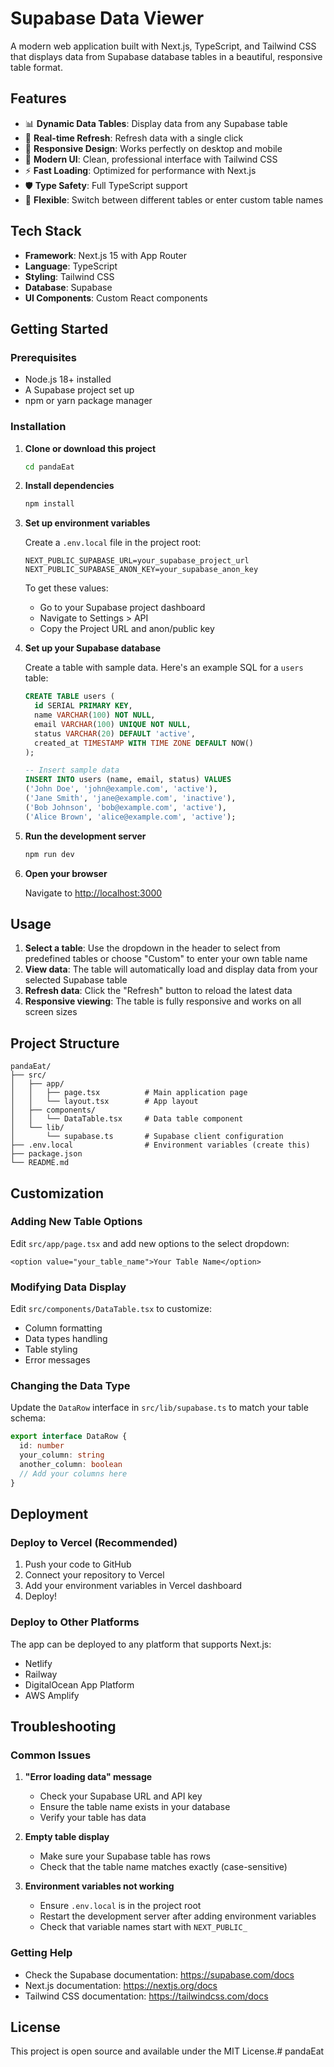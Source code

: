 # Supabase Data Viewer

A modern web application built with Next.js, TypeScript, and Tailwind CSS that displays data from Supabase database tables in a beautiful, responsive table format.

## Features

- 📊 **Dynamic Data Tables**: Display data from any Supabase table
- 🔄 **Real-time Refresh**: Refresh data with a single click
- 📱 **Responsive Design**: Works perfectly on desktop and mobile
- 🎨 **Modern UI**: Clean, professional interface with Tailwind CSS
- ⚡ **Fast Loading**: Optimized for performance with Next.js
- 🛡️ **Type Safety**: Full TypeScript support
- 🔧 **Flexible**: Switch between different tables or enter custom table names

## Tech Stack

- **Framework**: Next.js 15 with App Router
- **Language**: TypeScript
- **Styling**: Tailwind CSS
- **Database**: Supabase
- **UI Components**: Custom React components

## Getting Started

### Prerequisites

- Node.js 18+ installed
- A Supabase project set up
- npm or yarn package manager

### Installation

1. **Clone or download this project**
   ```bash
   cd pandaEat
   ```

2. **Install dependencies**
   ```bash
   npm install
   ```

3. **Set up environment variables**
   
   Create a `.env.local` file in the project root:
   ```env
   NEXT_PUBLIC_SUPABASE_URL=your_supabase_project_url
   NEXT_PUBLIC_SUPABASE_ANON_KEY=your_supabase_anon_key
   ```

   To get these values:
   - Go to your Supabase project dashboard
   - Navigate to Settings > API
   - Copy the Project URL and anon/public key

4. **Set up your Supabase database**

   Create a table with sample data. Here's an example SQL for a `users` table:
   ```sql
   CREATE TABLE users (
     id SERIAL PRIMARY KEY,
     name VARCHAR(100) NOT NULL,
     email VARCHAR(100) UNIQUE NOT NULL,
     status VARCHAR(20) DEFAULT 'active',
     created_at TIMESTAMP WITH TIME ZONE DEFAULT NOW()
   );

   -- Insert sample data
   INSERT INTO users (name, email, status) VALUES
   ('John Doe', 'john@example.com', 'active'),
   ('Jane Smith', 'jane@example.com', 'inactive'),
   ('Bob Johnson', 'bob@example.com', 'active'),
   ('Alice Brown', 'alice@example.com', 'active');
   ```

5. **Run the development server**
   ```bash
   npm run dev
   ```

6. **Open your browser**
   
   Navigate to [http://localhost:3000](http://localhost:3000)

## Usage

1. **Select a table**: Use the dropdown in the header to select from predefined tables or choose "Custom" to enter your own table name
2. **View data**: The table will automatically load and display data from your selected Supabase table
3. **Refresh data**: Click the "Refresh" button to reload the latest data
4. **Responsive viewing**: The table is fully responsive and works on all screen sizes

## Project Structure

```
pandaEat/
├── src/
│   ├── app/
│   │   ├── page.tsx          # Main application page
│   │   └── layout.tsx        # App layout
│   ├── components/
│   │   └── DataTable.tsx     # Data table component
│   └── lib/
│       └── supabase.ts       # Supabase client configuration
├── .env.local                # Environment variables (create this)
├── package.json
└── README.md
```

## Customization

### Adding New Table Options

Edit `src/app/page.tsx` and add new options to the select dropdown:

```tsx
<option value="your_table_name">Your Table Name</option>
```

### Modifying Data Display

Edit `src/components/DataTable.tsx` to customize:
- Column formatting
- Data types handling
- Table styling
- Error messages

### Changing the Data Type

Update the `DataRow` interface in `src/lib/supabase.ts` to match your table schema:

```typescript
export interface DataRow {
  id: number
  your_column: string
  another_column: boolean
  // Add your columns here
}
```

## Deployment

### Deploy to Vercel (Recommended)

1. Push your code to GitHub
2. Connect your repository to Vercel
3. Add your environment variables in Vercel dashboard
4. Deploy!

### Deploy to Other Platforms

The app can be deployed to any platform that supports Next.js:
- Netlify
- Railway
- DigitalOcean App Platform
- AWS Amplify

## Troubleshooting

### Common Issues

1. **"Error loading data" message**
   - Check your Supabase URL and API key
   - Ensure the table name exists in your database
   - Verify your table has data

2. **Empty table display**
   - Make sure your Supabase table has rows
   - Check that the table name matches exactly (case-sensitive)

3. **Environment variables not working**
   - Ensure `.env.local` is in the project root
   - Restart the development server after adding environment variables
   - Check that variable names start with `NEXT_PUBLIC_`

### Getting Help

- Check the Supabase documentation: https://supabase.com/docs
- Next.js documentation: https://nextjs.org/docs
- Tailwind CSS documentation: https://tailwindcss.com/docs

## License

This project is open source and available under the MIT License.# pandaEat
